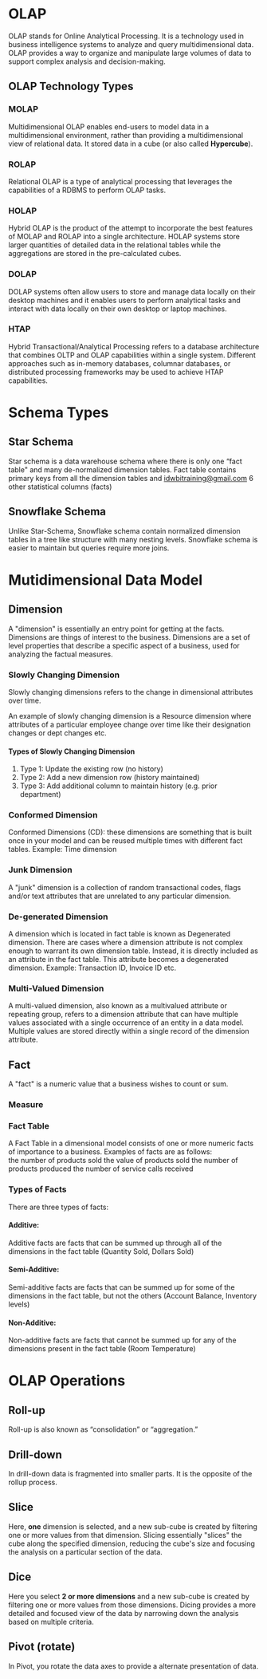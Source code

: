 # OLAP
OLAP stands for Online Analytical Processing. It is a technology used in business intelligence systems to analyze and query multidimensional data. OLAP provides a way to organize and manipulate large volumes of data to support complex analysis and decision-making.

## OLAP Technology Types
### MOLAP
Multidimensional OLAP enables end-users to model data in a multidimensional environment, rather than providing a multidimensional view of relational data. It stored data in a cube (or also called **Hypercube**).

### ROLAP
Relational OLAP is a type of analytical processing that leverages the capabilities of a RDBMS to perform OLAP tasks.

### HOLAP
Hybrid OLAP is the product of the attempt to incorporate the best features of MOLAP and ROLAP into a single architecture.
HOLAP systems store larger quantities of detailed data in the relational tables while the aggregations are stored in the pre-calculated cubes.

### DOLAP
DOLAP systems often allow users to store and manage data locally on their desktop machines and it enables users to perform analytical tasks and interact with data locally on their own desktop or laptop machines.

### HTAP
Hybrid Transactional/Analytical Processing refers to a database architecture that combines OLTP and OLAP capabilities within a single system. Different approaches such as in-memory databases, columnar databases, or distributed processing frameworks may be used to achieve HTAP capabilities.

# Schema Types
## Star Schema
Star schema is a data warehouse schema where there is only one “fact table" and many de-normalized dimension tables. Fact table contains primary keys from all the dimension tables and idwbitraining@gmail.com 6 other statistical columns (facts)

## Snowflake Schema
Unlike Star-Schema, Snowflake schema contain normalized dimension tables in a tree like structure with many nesting levels. Snowflake schema is easier to maintain but queries require more joins.

# Mutidimensional Data Model

## Dimension
A "dimension" is essentially an entry point for getting at the facts. Dimensions are things of interest to the business. Dimensions are a set of level properties that describe a specific aspect of a business, used for analyzing the factual measures.

### Slowly Changing Dimension
Slowly changing dimensions refers to the change in dimensional attributes over time. 

An example of slowly changing dimension is a Resource dimension where attributes of a particular employee change over time like their designation changes or dept changes etc.

#### Types of Slowly Changing Dimension

 1. Type 1:  Update the existing row (no history)
 2. Type 2:  Add a new dimension row (history maintained)
 3. Type 3: Add additional column to maintain history (e.g. prior department)

### Conformed Dimension
Conformed Dimensions (CD): these dimensions are something that is built once in your model and can be reused multiple times with different fact tables. Example: Time dimension

### Junk Dimension
A "junk" dimension is a collection of random transactional codes, flags and/or text attributes that are unrelated to any particular dimension.

### De-generated Dimension
A dimension which is located in fact table is known as Degenerated dimension. There are cases where a dimension attribute is not complex enough to warrant its own dimension table. Instead, it is directly included as an attribute in the fact table. This attribute becomes a degenerated dimension. Example: Transaction ID, Invoice ID etc.

### Multi-Valued Dimension
A multi-valued dimension, also known as a multivalued attribute or repeating group, refers to a dimension attribute that can have multiple values associated with a single occurrence of an entity in a data model. Multiple values are stored directly within a single record of the dimension attribute.

## Fact
A "fact" is a numeric value that a business wishes to count or sum. 

### Measure

### Fact Table 
A Fact Table in a dimensional model consists of one or more numeric facts of importance to a business. Examples of facts are as follows:  
the number of products sold 
the value of products sold
the number of products produced 
the number of service calls received

### Types of Facts
There are three types of facts: 

#### Additive: 
Additive facts are facts that can be summed up through all of the dimensions in the fact table (Quantity Sold, Dollars Sold) 

#### Semi-Additive: 
Semi-additive facts are facts that can be summed up for some of the dimensions in the fact table, but not the others (Account Balance, Inventory levels) 

#### Non-Additive: 
Non-additive facts are facts that cannot be summed up for any of the dimensions present in the fact table (Room Temperature)

# OLAP Operations
## Roll-up
Roll-up is also known as “consolidation” or “aggregation.”

## Drill-down
In drill-down data is fragmented into smaller parts. It is the opposite of the rollup process.

## Slice 
Here, **one** dimension is selected, and a new sub-cube is created by filtering one or more values from that dimension. 
Slicing essentially "slices" the cube along the specified dimension, reducing the cube's size and focusing the analysis on a particular section of the data.

## Dice
Here you select **2 or more dimensions** and a new sub-cube is created by filtering one or more values from those dimensions.
Dicing provides a more detailed and focused view of the data by narrowing down the analysis based on multiple criteria.

## Pivot (rotate)
In Pivot, you rotate the data axes to provide a alternate presentation of data.



<!--stackedit_data:
eyJoaXN0b3J5IjpbMTk1OTY4OTA1NSwxMzc3NzgxNTU2LDI3Nz
k3NjU2NiwxMjIzMTAxODQwLC0xOTQ2NjAwODAzLDIzNzQ5MjIx
LC0xNDQwNjE1Mzg1LC0yMTU0MzI1NDQsMTQ2NzYxMDEyNCw1MD
U1MzcyNDAsMzY4MjU5ODMsMTc5MTU2MjUwNiwtMjA4ODc0NjYx
Ml19
-->